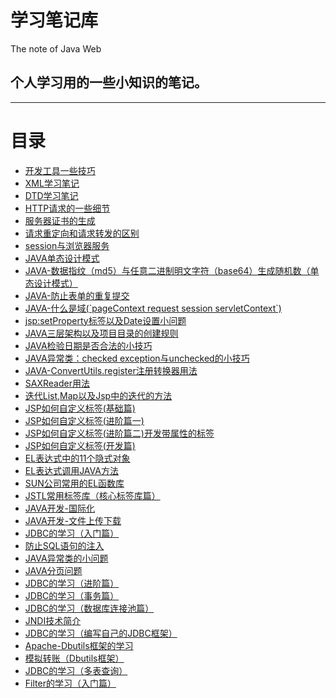 <h1>学习笔记库</h1>
The note of Java Web

<h2>个人学习用的一些小知识的笔记。</h2>

<hr/>
<h1>目录</h1>
<ul>
<li><a href="../../issues/1">开发工具一些技巧</a></li>
<li><a href="../../issues/2">XML学习笔记</a></li>
<li><a href="../../issues/3">DTD学习笔记</a></li>
<li><a href="../../issues/4">HTTP请求的一些细节</a></li>
<li><a href="../../issues/5">服务器证书的生成</a></li>
<li><a href="../../issues/6">请求重定向和请求转发的区别</a></li>
<li><a href="../../issues/7">session与浏览器服务</a></li>
<li><a href="../../issues/8">JAVA单态设计模式</a></li>
<li><a href="../../issues/9">JAVA-数据指纹（md5）与任意二进制明文字符（base64）生成随机数（单态设计模式）</a></li>
<li><a href="../../issues/10">JAVA-防止表单的重复提交</a></li>
<li><a href="../../issues/11">JAVA-什么是域(`pageContext request session servletContext`)</a></li>
<li><a href="../../issues/12">jsp:setProperty标签以及Date设置小问题</a></li>
<li><a href="../../issues/13">JAVA三层架构以及项目目录的创建规则</a></li>
<li><a href="../../issues/14">JAVA检验日期是否合法的小技巧</a></li>
<li><a href="../../issues/15">JAVA异常类：checked exception与unchecked的小技巧</a></li>
<li><a href="../../issues/16">JAVA-ConvertUtils.register注册转换器用法</a></li>
<li><a href="../../issues/17">SAXReader用法</a></li>
<li><a href="../../issues/18">迭代List,Map以及Jsp中的迭代的方法</a></li>
<li><a href="../../issues/19">JSP如何自定义标签(基础篇)</a></li>
<li><a href="../../issues/20">JSP如何自定义标签(进阶篇一)</a></li>
<li><a href="../../issues/21">JSP如何自定义标签(进阶篇二)开发带属性的标签</a></li>
<li><a href="../../issues/22">JSP如何自定义标签(开发篇)</a></li>
<li><a href="../../issues/23">EL表达式中的11个隐式对象</a></li>
<li><a href="../../issues/24">EL表达式调用JAVA方法</a></li>
<li><a href="../../issues/25">SUN公司常用的EL函数库</a></li>
<li><a href="../../issues/26">JSTL常用标签库（核心标签库篇）</a></li>
<li><a href="../../issues/27">JAVA开发-国际化</a></li>
<li><a href="../../issues/28">JAVA开发-文件上传下载</a></li>
<li><a href="../../issues/29">JDBC的学习（入门篇）</a></li>
<li><a href="../../issues/30">防止SQL语句的注入</a></li>
<li><a href="../../issues/31">JAVA异常类的小问题</a></li>
<li><a href="../../issues/32">JAVA分页问题</a></li>
<li><a href="../../issues/33">JDBC的学习（进阶篇）</a></li>
<li><a href="../../issues/34">JDBC的学习（事务篇）</a></li>
<li><a href="../../issues/35">JDBC的学习（数据库连接池篇）</a></li>
<li><a href="../../issues/36">JNDI技术简介</a></li>
<li><a href="../../issues/37">JDBC的学习（编写自己的JDBC框架）</a></li>
<li><a href="../../issues/38">Apache-Dbutils框架的学习</a></li>
<li><a href="../../issues/39">模拟转账（Dbutils框架）</a></li>
<li><a href="../../issues/40">JDBC的学习（多表查询）</a></li>
<li><a href="../../issues/41">Filter的学习（入门篇）</a></li>
</ul>
